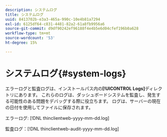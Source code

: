 ```yaml
---
description: システムログ
title: システムログ
uuid: 8413702b-e3a3-465a-990c-10e4b81a7294
exl-id: 6125df64-c831-4481-82a2-61a8fb9956a6
source-git-commit: d9df90242ef96188f4e4b5e6d04cfef196b0a628
workflow-type: tm+mt
source-wordcount: '53'
ht-degree: 15%

---
```


# システムログ{#system-logs}

エラーログと監査ログは、インストールパス内の&#x200B;**[!UICONTROL Logs]**&#x200B;ディレクトリにあります。 これらのログは、ダッシュボードシステムを監査し、発生する可能性のある問題をデバッグする際に役立ちます。 ログは、サーバーの現在の日付を使用してファイルに保存されます。

エラーログ: [!DNL thinclientweb-yyyy-mm-dd.log]

監査ログ：[!DNL thinclientweb-audit-yyyy-mm-dd.log]
